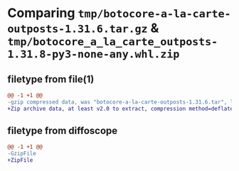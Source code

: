 # Comparing `tmp/botocore-a-la-carte-outposts-1.31.6.tar.gz` & `tmp/botocore_a_la_carte_outposts-1.31.8-py3-none-any.whl.zip`

## filetype from file(1)

```diff
@@ -1 +1 @@
-gzip compressed data, was "botocore-a-la-carte-outposts-1.31.6.tar", last modified: Thu Jul 20 01:20:32 2023, max compression
+Zip archive data, at least v2.0 to extract, compression method=deflate
```

## filetype from diffoscope

```diff
@@ -1 +1 @@
-GzipFile
+ZipFile
```

